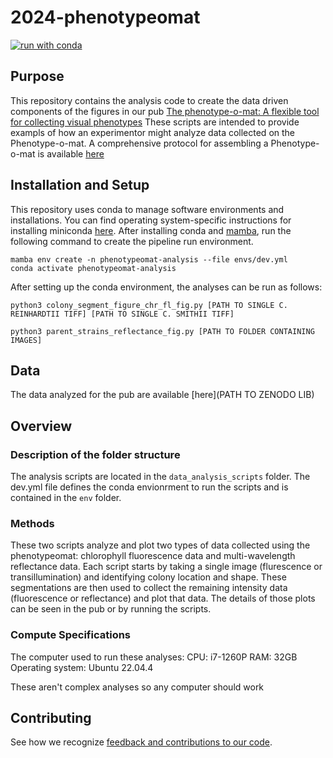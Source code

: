 # 2024-phenotypeomat

[![run with conda](http://img.shields.io/badge/run%20with-conda-3EB049?labelColor=000000&logo=anaconda)](https://docs.conda.io/projects/miniconda/en/latest/)

## Purpose

This repository contains the analysis code to create the data driven components of the figures in our pub [The phenotype-o-mat: A flexible tool for collecting visual phenotypes](LINK_TO_PUB)
These scripts are intended to provide exampls of how an experimentor might analyze data collected on the Phenotype-o-mat.
A comprehensive protocol for assembling a Phenotype-o-mat is available [here](https://www.protocols.io/view/building-a-phenotype-o-mat-a-low-cost-diy-plate-re-yxmvm3r3ol3p/v1)

## Installation and Setup

This repository uses conda to manage software environments and installations. You can find operating system-specific instructions for installing miniconda [here](https://docs.conda.io/projects/miniconda/en/latest/). After installing conda and [mamba](https://mamba.readthedocs.io/en/latest/), run the following command to create the pipeline run environment.

```{bash}
mamba env create -n phenotypeomat-analysis --file envs/dev.yml
conda activate phenotypeomat-analysis
```

After setting up the conda environment, the analyses can be run as follows:

`python3 colony_segment_figure_chr_fl_fig.py [PATH TO SINGLE C. REINHARDTII TIFF] [PATH TO SINGLE C. SMITHII TIFF]`

`python3 parent_strains_reflectance_fig.py [PATH TO FOLDER CONTAINING IMAGES]`

## Data

The data analyzed for the pub are available [here](PATH TO ZENODO LIB)

## Overview

### Description of the folder structure

The analysis scripts are located in the `data_analysis_scripts` folder. 
The dev.yml file defines the conda envionrment to run the scripts and is contained in the `env` folder.

### Methods

These two scripts analyze and plot two types of data collected using the phenotypeomat: chlorophyll fluorescence data and multi-wavelength reflectance data. 
Each script starts by taking a single image (flurescence or transillumination) and identifying colony location and shape. These segmentations are then used to collect the remaining intensity data (fluorescence or reflectance) and plot that data. The details of those plots can be seen in the pub or by running the scripts.

### Compute Specifications
The computer used to run these analyses:
CPU: i7-1260P
RAM: 32GB
Operating system: Ubuntu 22.04.4

These aren't complex analyses so any computer should work

## Contributing

See how we recognize [feedback and contributions to our code](https://github.com/Arcadia-Science/arcadia-software-handbook/blob/main/guides-and-standards/guide-credit-for-contributions.md).

